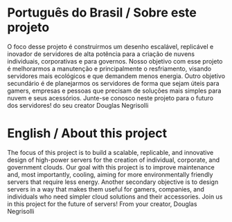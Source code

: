 # Português do Brasil / Sobre este projeto
O foco desse projeto é construirmos um desenho escalável, replicável e inovador de servidores de alta potência para a criação de nuvens individuais, corporativas e para governos. Nosso objetivo com esse projeto é melhorarmos a manutenção e principalmente o resfriamento, visando servidores mais ecológicos e que demandem menos energia.
Outro objetivo secundário é de planejarmos os servidores de forma que sejam úteis para gamers, empresas e pessoas que precisam de soluções mais simples para nuvem e seus acessórios.
Junte-se conosco neste projeto para o futuro dos servidores!
do seu creator Douglas Negrisolli

# English / About this project
The focus of this project is to build a scalable, replicable, and innovative design of high-power servers for the creation of individual, corporate, and government clouds. Our goal with this project is to improve maintenance and, most importantly, cooling, aiming for more environmentally friendly servers that require less energy.
Another secondary objective is to design servers in a way that makes them useful for gamers, companies, and individuals who need simpler cloud solutions and their accessories.
Join us in this project for the future of servers!
From your creator, Douglas Negrisolli